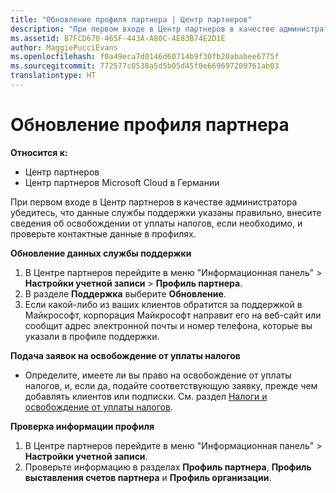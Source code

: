 ```yaml
---
title: "Обновление профиля партнера | Центр партнеров"
description: "При первом входе в Центр партнеров в качестве администратора убедитесь, что данные службы поддержки указаны правильно, внесите сведения об освобождении от уплаты налогов, если необходимо, и проверьте контактные данные в профилях."
ms.assetid: B7FCD670-465F-443A-A80C-4E83B74E2D1E
author: MaggiePucciEvans
ms.openlocfilehash: f0a49eca7d0146d60714b9f30fb20ababee6775f
ms.sourcegitcommit: 772577c0538a5d5b05d45f0e669697209761ab03
translationtype: HT
---
```

# <a name="update-your-partner-profile"></a>Обновление профиля партнера

**Относится к:**

-  Центр партнеров
-  Центр партнеров Microsoft Cloud в Германии

При первом входе в Центр партнеров в качестве администратора убедитесь, что данные службы поддержки указаны правильно, внесите сведения об освобождении от уплаты налогов, если необходимо, и проверьте контактные данные в профилях.

**Обновление данных службы поддержки**

1.  В Центре партнеров перейдите в меню "Информационная панель" &gt; **Настройки учетной записи** &gt; **Профиль партнера**.
2.  В разделе **Поддержка** выберите **Обновление**.
3.  Если какой-либо из ваших клиентов обратится за поддержкой в Майкрософт, корпорация Майкрософт направит его на веб-сайт или сообщит адрес электронной почты и номер телефона, которые вы указали в профиле поддержки.

**Подача заявок на освобождение от уплаты налогов**

-   Определите, имеете ли вы право на освобождение от уплаты налогов, и, если да, подайте соответствующую заявку, прежде чем добавлять клиентов или подписки. См. раздел [Налоги и освобождение от уплаты налогов](tax-and-tax-exemptions.md).

**Проверка информации профиля**

1.  В Центре партнеров перейдите в меню "Информационная панель" &gt; **Настройки учетной записи**.
2.  Проверьте информацию в разделах **Профиль партнера**, **Профиль выставления счетов партнера** и **Профиль организации**.

 

 



